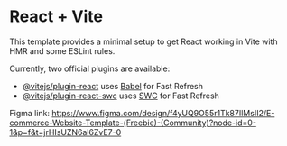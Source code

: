 # React + Vite

This template provides a minimal setup to get React working in Vite with HMR and some ESLint rules.

Currently, two official plugins are available:

- [@vitejs/plugin-react](https://github.com/vitejs/vite-plugin-react/blob/main/packages/plugin-react/README.md) uses [Babel](https://babeljs.io/) for Fast Refresh
- [@vitejs/plugin-react-swc](https://github.com/vitejs/vite-plugin-react-swc) uses [SWC](https://swc.rs/) for Fast Refresh


Figma link: https://www.figma.com/design/f4yUQ9O55r1Tk87IlMsII2/E-commerce-Website-Template-(Freebie)-(Community)?node-id=0-1&p=f&t=jrHIsUZN6al6ZvE7-0